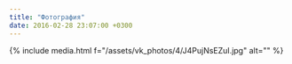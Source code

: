 ```yaml
---
title: "Фотография"
date: 2016-02-28 23:07:00 +0300
---
```



{% include media.html f="/assets/vk_photos/4/J4PujNsEZuI.jpg" alt="" %}
